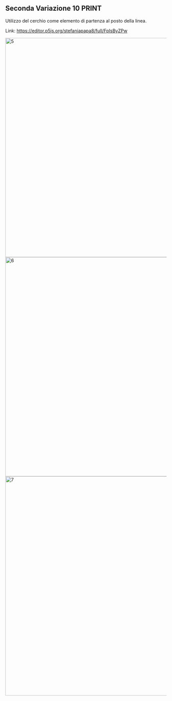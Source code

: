 ## Seconda Variazione 10 PRINT

Utilizzo del cerchio come elemento di partenza al posto della linea.

Link: https://editor.p5js.org/stefaniapapa8/full/FpIsByZPw

<img width="685" alt="5" src="https://user-images.githubusercontent.com/101519964/176183485-8dbd1a1d-1592-4030-9028-368a420bd979.png">
<img width="685" alt="6" src="https://user-images.githubusercontent.com/101519964/176183708-63e84df3-10a0-4388-bec7-ce7c6bf22b43.png">
<img width="685" alt="7" src="https://user-images.githubusercontent.com/101519964/176183733-4def9921-eb60-4a50-92a6-f794296792fd.png">
